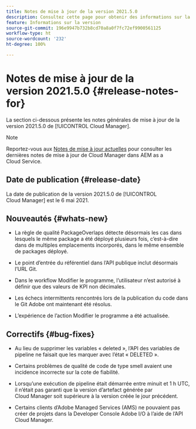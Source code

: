 ```yaml
---
title: Notes de mise à jour de la version 2021.5.0
description: Consultez cette page pour obtenir des informations sur la version 2021.5.0 de Cloud Manager
feature: Informations sur la version
source-git-commit: 196e9947b732b8cd70a8a0f7fc72ef9900561125
workflow-type: ht
source-wordcount: '232'
ht-degree: 100%

---
```


# Notes de mise à jour de la version 2021.5.0 {#release-notes-for}

La section ci-dessous présente les notes générales de mise à jour de la version 2021.5.0 de [!UICONTROL Cloud Manager].

>[!NOTE]
>Reportez-vous aux [Notes de mise à jour actuelles](https://experienceleague.adobe.com/docs/experience-manager-cloud-service/onboarding/getting-access/release-notes-cloud-manager/release-notes-cm-current.html?lang=fr#getting-access) pour consulter les dernières notes de mise à jour de Cloud Manager dans AEM as a Cloud Service.

## Date de publication {#release-date}

La date de publication de la version 2021.5.0 de [!UICONTROL Cloud Manager] est le 6 mai 2021.

## Nouveautés {#whats-new}

* La règle de qualité PackageOverlaps détecte désormais les cas dans lesquels le même package a été déployé plusieurs fois, c’est-à-dire dans de multiples emplacements incorporés, dans le même ensemble de packages déployé.

* Le point d’entrée du référentiel dans l’API publique inclut désormais l’URL Git.

* Dans le workflow Modifier le programme, l’utilisateur n’est autorisé à définir que des valeurs de KPI non décimales.

* Les échecs intermittents rencontrés lors de la publication du code dans le Git Adobe ont maintenant été résolus.

* L’expérience de l’action Modifier le programme a été actualisée.

## Correctifs {#bug-fixes}

* Au lieu de supprimer les variables « deleted », l’API des variables de pipeline ne faisait que les marquer avec l’état « DELETED ».

* Certains problèmes de qualité de code de type smell avaient une incidence incorrecte sur la cote de fiabilité.

* Lorsqu’une exécution de pipeline était démarrée entre minuit et 1 h UTC, il n’était pas garanti que la version d’artefact générée par Cloud Manager soit supérieure à la version créée le jour précédent.

* Certains clients d’Adobe Managed Services (AMS) ne pouvaient pas créer de projets dans la Developer Console Adobe I/O à l’aide de l’API Cloud Manager.
